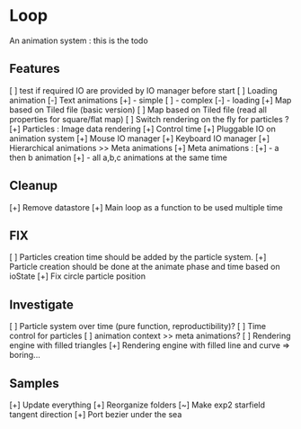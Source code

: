 # Loop
An animation system : this is the todo

## Features
 [ ] test if required IO are provided by IO manager before start
 [ ] Loading animation
 [-] Text animations 
 [+]  - simple
 [ ]  - complex
 [-]  - loading
 [+] Map based on Tiled file (basic version)
 [ ] Map based on Tiled file (read all properties for square/flat map)
 [ ] Switch rendering on the fly for particles ? 
 [+] Particles : Image data rendering
 [+] Control time
 [+] Pluggable IO on animation system
 [+] Mouse IO manager
 [+] Keyboard IO manager
 [+] Hierarchical animations >> Meta animations
 [+] Meta animations : 
 [+]  - a then b animation
 [+]  - all a,b,c animations at the same time 

## Cleanup 
 [+] Remove datastore
 [+] Main loop as a function to be used multiple time

## FIX
 [ ] Particles creation time should be added by the particle system.
 [+] Particle creation should be done at the animate phase and time based on ioState
 [+] Fix circle particle position

## Investigate 
 [ ] Particle system over time (pure function, reproductibility)?
 [ ] Time control for particles
 [ ] animation context >> meta animations?
 [ ] Rendering engine with filled triangles
 [+] Rendering engine with filled line and curve => boring...

## Samples 
 [+] Update everything
 [+] Reorganize folders
 [~] Make exp2 starfield tangent direction
 [+] Port bezier under the sea
